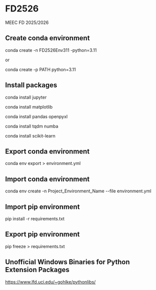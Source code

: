 # FD2526
MEEC FD 2025/2026

## Create conda environment
conda create -n FD2526Env311 -python=3.11

or

conda create -p PATH python=3.11

## Install packages
conda install jupyter

conda install matplotlib 

conda install pandas openpyxl

conda install tqdm numba

conda install scikit-learn

## Export conda environment
conda env export > environment.yml

## Import conda environment
conda env create -n Project_Environment_Name --file environment.yml

## Import pip environment
pip install -r requirements.txt

## Export pip environment
pip freeze > requirements.txt

## Unofficial Windows Binaries for Python Extension Packages
<https://www.lfd.uci.edu/~gohlke/pythonlibs/>
